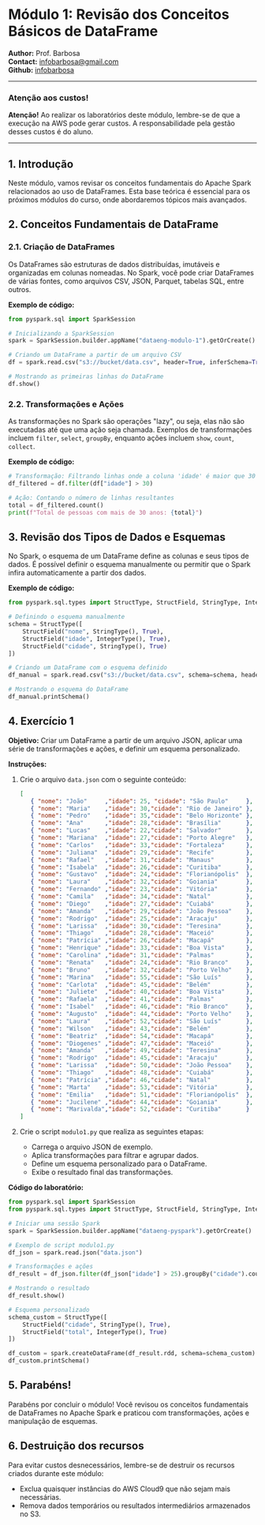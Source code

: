 # Módulo 1: Revisão dos Conceitos Básicos de DataFrame

**Author:** Prof. Barbosa  
**Contact:** infobarbosa@gmail.com  
**Github:** [infobarbosa](https://github.com/infobarbosa)

---

### Atenção aos custos!
**Atenção!** Ao realizar os laboratórios deste módulo, lembre-se de que a execução na AWS pode gerar custos. A responsabilidade pela gestão desses custos é do aluno.

---

## 1. Introdução
Neste módulo, vamos revisar os conceitos fundamentais do Apache Spark relacionados ao uso de DataFrames. Esta base teórica é essencial para os próximos módulos do curso, onde abordaremos tópicos mais avançados.

## 2. Conceitos Fundamentais de DataFrame
### 2.1. Criação de DataFrames
Os DataFrames são estruturas de dados distribuídas, imutáveis e organizadas em colunas nomeadas. No Spark, você pode criar DataFrames de várias fontes, como arquivos CSV, JSON, Parquet, tabelas SQL, entre outros.

**Exemplo de código:**
```python
from pyspark.sql import SparkSession

# Inicializando a SparkSession
spark = SparkSession.builder.appName("dataeng-modulo-1").getOrCreate()

# Criando um DataFrame a partir de um arquivo CSV
df = spark.read.csv("s3://bucket/data.csv", header=True, inferSchema=True)

# Mostrando as primeiras linhas do DataFrame
df.show()
```

### 2.2. Transformações e Ações
As transformações no Spark são operações "lazy", ou seja, elas não são executadas até que uma ação seja chamada. Exemplos de transformações incluem `filter`, `select`, `groupBy`, enquanto ações incluem `show`, `count`, `collect`.

**Exemplo de código:**
```python
# Transformação: Filtrando linhas onde a coluna 'idade' é maior que 30
df_filtered = df.filter(df["idade"] > 30)

# Ação: Contando o número de linhas resultantes
total = df_filtered.count()
print(f"Total de pessoas com mais de 30 anos: {total}")
```

## 3. Revisão dos Tipos de Dados e Esquemas
No Spark, o esquema de um DataFrame define as colunas e seus tipos de dados. É possível definir o esquema manualmente ou permitir que o Spark infira automaticamente a partir dos dados.

**Exemplo de código:**
```python
from pyspark.sql.types import StructType, StructField, StringType, IntegerType

# Definindo o esquema manualmente
schema = StructType([
    StructField("nome", StringType(), True),
    StructField("idade", IntegerType(), True),
    StructField("cidade", StringType(), True)
])

# Criando um DataFrame com o esquema definido
df_manual = spark.read.csv("s3://bucket/data.csv", schema=schema, header=True)

# Mostrando o esquema do DataFrame
df_manual.printSchema()
```

## 4. Exercício 1
**Objetivo:** Criar um DataFrame a partir de um arquivo JSON, aplicar uma série de transformações e ações, e definir um esquema personalizado.

**Instruções:**
1. Crie o arquivo `data.json` com o seguinte conteúdo:
   ```json
   [
      { "nome": "João"     ,"idade": 25, "cidade": "São Paulo"     },
      { "nome": "Maria"    ,"idade": 30,"cidade": "Rio de Janeiro" },
      { "nome": "Pedro"    ,"idade": 35,"cidade": "Belo Horizonte" },
      { "nome": "Ana"      ,"idade": 28,"cidade": "Brasília"       },
      { "nome": "Lucas"    ,"idade": 22,"cidade": "Salvador"       },
      { "nome": "Mariana"  ,"idade": 27,"cidade": "Porto Alegre"   },
      { "nome": "Carlos"   ,"idade": 33,"cidade": "Fortaleza"      },
      { "nome": "Juliana"  ,"idade": 29,"cidade": "Recife"         },
      { "nome": "Rafael"   ,"idade": 31,"cidade": "Manaus"         },
      { "nome": "Isabela"  ,"idade": 26,"cidade": "Curitiba"       },
      { "nome": "Gustavo"  ,"idade": 24,"cidade": "Florianópolis"  },
      { "nome": "Laura"    ,"idade": 32,"cidade": "Goiania"        },
      { "nome": "Fernando" ,"idade": 23,"cidade": "Vitória"        },
      { "nome": "Camila"   ,"idade": 34,"cidade": "Natal"          },
      { "nome": "Diego"    ,"idade": 27,"cidade": "Cuiabá"         },
      { "nome": "Amanda"   ,"idade": 29,"cidade": "João Pessoa"    },
      { "nome": "Rodrigo"  ,"idade": 25,"cidade": "Aracaju"        },
      { "nome": "Larissa"  ,"idade": 30,"cidade": "Teresina"       },
      { "nome": "Thiago"   ,"idade": 28,"cidade": "Maceió"         },
      { "nome": "Patrícia" ,"idade": 26,"cidade": "Macapá"         },
      { "nome": "Henrique" ,"idade": 33,"cidade": "Boa Vista"      },
      { "nome": "Carolina" ,"idade": 31,"cidade": "Palmas"         },
      { "nome": "Renata"   ,"idade": 24,"cidade": "Rio Branco"     },
      { "nome": "Bruno"    ,"idade": 32,"cidade": "Porto Velho"    },
      { "nome": "Marina"   ,"idade": 55,"cidade": "São Luís"       },
      { "nome": "Carlota"  ,"idade": 45,"cidade": "Belém"          },
      { "nome": "Juliete"  ,"idade": 40,"cidade": "Boa Vista"      },
      { "nome": "Rafaela"  ,"idade": 41,"cidade": "Palmas"         },
      { "nome": "Isabel"   ,"idade": 46,"cidade": "Rio Branco"     },
      { "nome": "Augusto"  ,"idade": 44,"cidade": "Porto Velho"    },
      { "nome": "Laura"    ,"idade": 52,"cidade": "São Luís"       },
      { "nome": "Wilson"   ,"idade": 43,"cidade": "Belém"          },
      { "nome": "Beatriz"  ,"idade": 54,"cidade": "Macapá"         },
      { "nome": "Diogenes" ,"idade": 47,"cidade": "Maceió"         },
      { "nome": "Amanda"   ,"idade": 49,"cidade": "Teresina"       },
      { "nome": "Rodrigo"  ,"idade": 45,"cidade": "Aracaju"        },
      { "nome": "Larissa"  ,"idade": 50,"cidade": "João Pessoa"    },
      { "nome": "Thiago"   ,"idade": 48,"cidade": "Cuiabá"         },
      { "nome": "Patrícia" ,"idade": 46,"cidade": "Natal"          },
      { "nome": "Marta"    ,"idade": 53,"cidade": "Vitória"        },
      { "nome": "Emilia"   ,"idade": 51,"cidade": "Florianópolis"  },
      { "nome": "Jucilene" ,"idade": 44,"cidade": "Goiania"        },
      { "nome": "Marivalda","idade": 52,"cidade": "Curitiba"       }
   ]
   ```

3. Crie o script `modulo1.py` que realiza as seguintes etapas:
   - Carrega o arquivo JSON de exemplo.
   - Aplica transformações para filtrar e agrupar dados.
   - Define um esquema personalizado para o DataFrame.
   - Exibe o resultado final das transformações.

**Código do laboratório:**
```python
from pyspark.sql import SparkSession
from pyspark.sql.types import StructType, StructField, StringType, IntegerType

# Iniciar uma sessão Spark
spark = SparkSession.builder.appName("dataeng-pyspark").getOrCreate()

# Exemplo de script modulo1.py
df_json = spark.read.json("data.json")

# Transformações e ações
df_result = df_json.filter(df_json["idade"] > 25).groupBy("cidade").count()

# Mostrando o resultado
df_result.show()

# Esquema personalizado
schema_custom = StructType([
    StructField("cidade", StringType(), True),
    StructField("total", IntegerType(), True)
])

df_custom = spark.createDataFrame(df_result.rdd, schema=schema_custom)
df_custom.printSchema()
```

## 5. Parabéns!
Parabéns por concluir o módulo! Você revisou os conceitos fundamentais de DataFrames no Apache Spark e praticou com transformações, ações e manipulação de esquemas.

## 6. Destruição dos recursos
Para evitar custos desnecessários, lembre-se de destruir os recursos criados durante este módulo:
- Exclua quaisquer instâncias do AWS Cloud9 que não sejam mais necessárias.
- Remova dados temporários ou resultados intermediários armazenados no S3.
